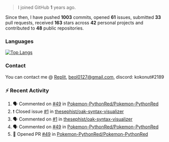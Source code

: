 > I joined GitHub **1** years ago.

Since then, I have pushed **1003** commits, opened **61** issues, submitted **33** pull requests, received **163** stars across **42** personal projects and contributed to **48** public repositories.


### Languages

[![Top Langs](https://github-readme-stats.vercel.app/api/top-langs/?username=JBYT27&layout=compact&langs_count=8)](https://github.com/anuraghazra/github-readme-stats)


### Contact
You can contact me @ [Replit](https://replit.com/@JBloves27), beol0127@gmail.com, discord: kokonut#2189

### :zap: Recent Activity

<!--START_SECTION:activity-->
1. 🗣 Commented on [#49](https://github.com/Pokemon-PythonRed/Pokemon-PythonRed/issues/49) in [Pokemon-PythonRed/Pokemon-PythonRed](https://github.com/Pokemon-PythonRed/Pokemon-PythonRed)
2. ❗️ Closed issue [#1](https://github.com/thesephist/oak-syntax-visualizer/issues/1) in [thesephist/oak-syntax-visualizer](https://github.com/thesephist/oak-syntax-visualizer)
3. 🗣 Commented on [#1](https://github.com/thesephist/oak-syntax-visualizer/issues/1) in [thesephist/oak-syntax-visualizer](https://github.com/thesephist/oak-syntax-visualizer)
4. 🗣 Commented on [#49](https://github.com/Pokemon-PythonRed/Pokemon-PythonRed/issues/49) in [Pokemon-PythonRed/Pokemon-PythonRed](https://github.com/Pokemon-PythonRed/Pokemon-PythonRed)
5. 💪 Opened PR [#49](https://github.com/Pokemon-PythonRed/Pokemon-PythonRed/pull/49) in [Pokemon-PythonRed/Pokemon-PythonRed](https://github.com/Pokemon-PythonRed/Pokemon-PythonRed)
<!--END_SECTION:activity-->
